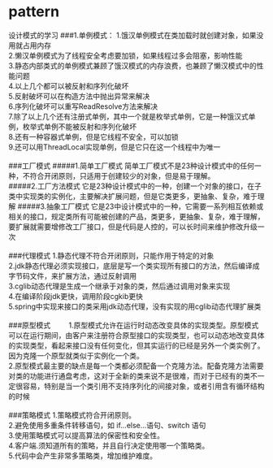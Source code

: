 # pattern
设计模式的学习
###1.单例模式：
1.饿汉单例模式在类加载时就创建对象，如果没用就占用内存 <br>
2.懒汉单例模式为了线程安全考虑要加锁，如果线程过多会阻塞，影响性能 <br>
3.静态内部类式的单例模式兼顾了饿汉模式的内存浪费，也兼顾了懒汉模式中的性能问题 <br>
4.以上几个都可以被反射和序列化破坏 <br>
5.反射破坏可以在构造方法中抛出异常来解决<br> 
6.序列化破坏可以重写ReadResolve方法来解决 <br>
7.除了以上几个还有注册式单例，其中一个就是枚举式单例，它是一种饿汉式单例，枚举式单例不能被反射和序列化破坏<br> 
8.还有一种容器式单例，但是它线程不安全，可以加锁 <br>
9.还可以用ThreadLocal实现单例，但是它只在这一个线程中为唯一<br>
<br>
###工厂模式 
#####1.简单工厂模式 
简单工厂模式不是23种设计模式中的任何一种，不符合开闭原则，只适用于创建较少的对象，但是易于理解。 <br>
#####2.工厂方法模式 
它是23种设计模式中的一种，创建一个对象的接口，在子类中实现类的实例化，主要解决扩展问题，但是它类更多，更抽象、复杂，难于理解 
#####3.抽象工厂模式 
它是23中设计模式中的一种，它需要一系列相互依赖或相关的接口，规定类所有可能被创建的产品，类更多，更抽象、复杂，难于理解，要扩展就需要增修改工厂接口，但是代码是人控的，可以长时间来维护修改升级一次<br>
<br>
###代理模式
1.静态代理不符合开闭原则，只能作用于特定的对象 <br>
2.jdk静态代理必须实现接口，底层是写一个类实现所有接口的方法，然后编译成字节码文件，来扩展方法，通过反射调用 <br>
3.cglib动态代理是生成一个继承于对象的类，然后通过调用对象来实现 <br>
4.在编译阶段jdk更快，调用阶段cgkib更快 <br>
5.spring中实现来接口的类采用jdk动态代理，没有实现的用cglib动态代理扩展类<br>
<br>
###原型模式 　　
1.原型模式允许在运行时动态改变具体的实现类型。原型模式可以在运行期间，由客户来注册符合原型接口的实现类型，也可以动态地改变具体的实现类型，看起来接口没有任何变化，但其实运行的已经是另外一个类实例了。因为克隆一个原型就类似于实例化一个类。<br>
2.原型模式最主要的缺点是每一个类都必须配备一个克隆方法。配备克隆方法需要对类的功能进行通盘考虑，这对于全新的类来说不是很难，而对于已经有的类不一定很容易，特别是当一个类引用不支持序列化的间接对象，或者引用含有循环结构的时候<br>
<br>
###策略模式
1.策略模式符合开闭原则。<br>
2.避免使用多重条件转移语句，如 if...else...语句、switch 语句 <br>
3.使用策略模式可以提高算法的保密性和安全性。<br>
4.客户端.须知道所有的策略，并且自行决定使用哪一个策略类。 <br>
5.代码中会产生非常多策略类，增加维护难度。<br>


